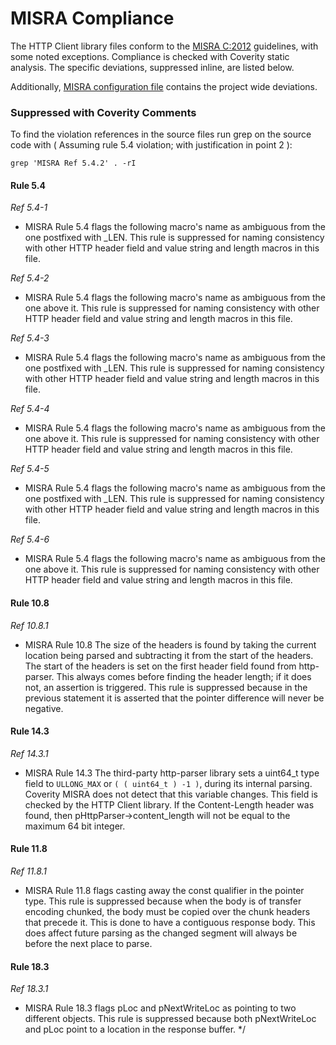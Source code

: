 # MISRA Compliance

The HTTP Client library files conform to the [MISRA C:2012](https://www.misra.org.uk)
guidelines, with some noted exceptions. Compliance is checked with Coverity static analysis.
The specific deviations, suppressed inline, are listed below.

Additionally, [MISRA configuration file](https://github.com/FreeRTOS/coreHTTP/blob/main/tools/coverity/misra.config) contains the project wide deviations.

### Suppressed with Coverity Comments
To find the violation references in the source files run grep on the source code
with ( Assuming rule 5.4 violation; with justification in point 2 ):
```
grep 'MISRA Ref 5.4.2' . -rI
```

#### Rule 5.4
_Ref 5.4-1_

- MISRA Rule 5.4 flags the following macro's name as ambiguous from the
        one postfixed with _LEN. This rule is suppressed for naming consistency with
        other HTTP header field and value string and length macros in this file.

_Ref 5.4-2_

- MISRA Rule 5.4 flags the following macro's name as ambiguous from the one
        above it. This rule is suppressed for naming consistency with other HTTP
        header field and value string and length macros in this file.

_Ref 5.4-3_

- MISRA Rule 5.4 flags the following macro's name as ambiguous from the one
        postfixed with _LEN. This rule is suppressed for naming consistency with
        other HTTP header field and value string and length macros in this file.

_Ref 5.4-4_

- MISRA Rule 5.4 flags the following macro's name as ambiguous from the one
        above it. This rule is suppressed for naming consistency with other HTTP
        header field and value string and length macros in this file.

_Ref 5.4-5_

- MISRA Rule 5.4 flags the following macro's name as ambiguous from the one
        postfixed with _LEN. This rule is suppressed for naming consistency with
        other HTTP header field and value string and length macros in this file.

_Ref 5.4-6_

- MISRA Rule 5.4 flags the following macro's name as ambiguous from the one
        above it. This rule is suppressed for naming consistency with other HTTP
        header field and value string and length macros in this file.

#### Rule 10.8
_Ref 10.8.1_

- MISRA Rule 10.8 The size of the headers is found by taking the current location
       being parsed and subtracting it from the start of the headers. The start of
       the headers is set on the first header field found from http-parser. This always
       comes before finding the header length; if it does not, an assertion is triggered.
       This rule is suppressed because in the previous statement it is
       asserted that the pointer difference will never be negative.

#### Rule 14.3
_Ref 14.3.1_

- MISRA Rule 14.3 The third-party http-parser library sets a uint64_t type field to
       `ULLONG_MAX` or `( ( uint64_t ) -1 )`, during its internal parsing. Coverity MISRA does not detect
       that this variable changes. This field is checked by the HTTP Client library.
       If the Content-Length header was found, then pHttpParser->content_length
       will not be equal to the maximum 64 bit integer.

#### Rule 11.8
_Ref 11.8.1_

- MISRA Rule 11.8 flags casting away the const qualifier in the pointer
       type. This rule is suppressed because when the body is of transfer
       encoding chunked, the body must be copied over the chunk headers that
       precede it. This is done to have a contiguous response body. This does
       affect future parsing as the changed segment will always be before the
       next place to parse.

#### Rule 18.3
_Ref 18.3.1_

-  MISRA Rule 18.3 flags pLoc and pNextWriteLoc as pointing to two different
       objects. This rule is suppressed because both pNextWriteLoc and pLoc
       point to a location in the response buffer. */

